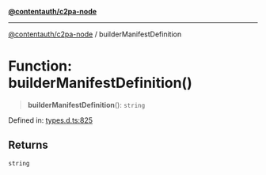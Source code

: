 [**@contentauth/c2pa-node**](../README.md)

***

[@contentauth/c2pa-node](../README.md) / builderManifestDefinition

# Function: builderManifestDefinition()

> **builderManifestDefinition**(): `string`

Defined in: [types.d.ts:825](https://github.com/contentauth/c2pa-node-v2/blob/92024140271b3589278f2b732abca2c4a33b231a/js-src/types.d.ts#L825)

## Returns

`string`
